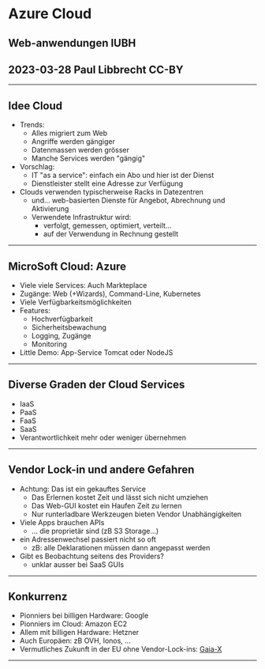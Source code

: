 # Azure Cloud

## Web-anwendungen IUBH
## 2023-03-28 Paul Libbrecht CC-BY

--- 

## Idee Cloud

* Trends: 
	* Alles migriert zum Web
	* Angriffe werden gängiger
	* Datenmassen werden grösser
	* Manche Services werden "gängig"
* Vorschlag:
	* IT "as a service": einfach ein Abo und hier ist der Dienst
	* Dienstleister stellt eine Adresse zur Verfügung
* Clouds verwenden typischerweise Racks in Datezentren
	* und... web-basierten Dienste für Angebot, Abrechnung und Aktivierung
	* Verwendete Infrastruktur wird:
		* verfolgt, gemessen, optimiert, verteilt...
		* auf der Verwendung in Rechnung gestellt

--- 

## MicroSoft Cloud: Azure

* Viele viele Services: Auch Markteplace
* Zugänge: Web (+Wizards), Command-Line, Kubernetes
* Viele Verfügbarkeitsmöglichkeiten
* Features:
	* Hochverfügbarkeit
	* Sicherheitsbewachung
	* Logging, Zugänge
	* Monitoring
* Little Demo: App-Service Tomcat oder NodeJS

---
## Diverse Graden der Cloud Services

* IaaS
* PaaS
* FaaS
* SaaS
* Verantwortlichkeit mehr oder weniger übernehmen

--- 
## Vendor Lock-in und andere Gefahren

* Achtung: Das ist ein gekauftes Service
	* Das Erlernen kostet Zeit und lässt sich nicht umziehen
	* Das Web-GUI kostet ein Haufen Zeit zu lernen
	* Nur runterladbare Werkzeugen bieten Vendor Unabhängigkeiten
* Viele Apps brauchen APIs
	* ... die proprietär sind (zB S3 Storage...)
* ein Adressenwechsel passiert nicht so oft
	* zB: alle Deklarationen müssen dann angepasst werden
* Gibt es Beobachtung seitens des Providers?
	* unklar ausser bei SaaS GUIs


--- 

## Konkurrenz

* Pionniers bei billigen Hardware: Google
* Pionniers im Cloud: Amazon EC2
* Allem mit billigen Hardware: Hetzner
* Auch Europäen: zB OVH, Ionos, ...
* Vermutliches Zukunft in der EU ohne Vendor-Lock-ins: [Gaia-X](https://gaia-x.eu/)


--- 